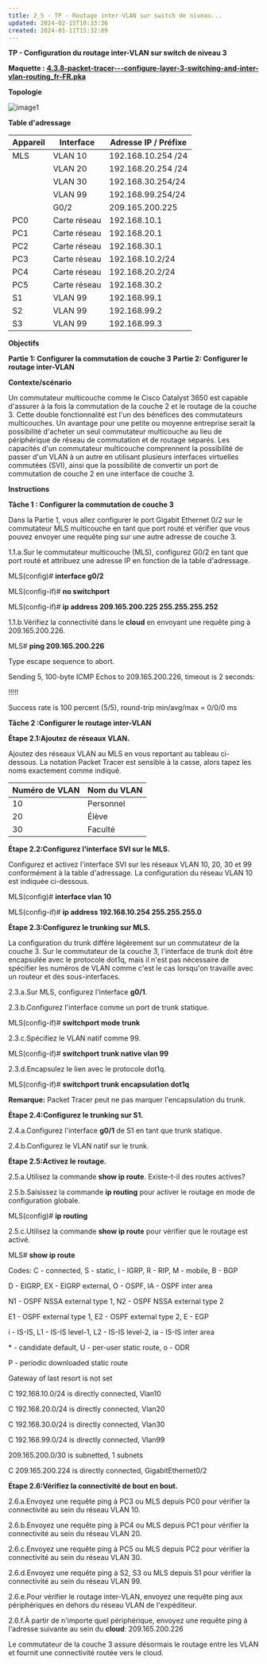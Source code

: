 ```yaml
---
title: 2_5 - TP - Routage inter-VLAN sur switch de niveau...
updated: 2024-02-15T10:33:36
created: 2024-01-11T15:32:09
---
```


**TP - Configuration du routage inter-VLAN sur switch de niveau 3**

**Maquette :**
[**4.3.8-packet-tracer---configure-layer-3-switching-and-inter-vlan-routing_fr-FR.pka**](https://groupesb-my.sharepoint.com/:u:/g/personal/arthur_trouillon_saint-benigne_fr/ETQnGFB0r4pDssTw_6Y5kBgB4SDFd5x5haQdqWhJR1sOSg)

**Topologie**

![image1](resources/d8de8090031b4c4e9c45256904cf86b7.png)

**Table d'adressage**

| **Appareil** | **Interface** | **Adresse IP / Préfixe** |
|--------------|---------------|--------------------------|
| MLS          | VLAN 10       | 192.168.10.254 /24       |
|             | VLAN 20       | 192.168.20.254 /24       |
|             | VLAN 30       | 192.168.30.254/24        |
|             | VLAN 99       | 192.168.99.254/24        |
|             | G0/2          | 209.165.200.225          |
| PC0          | Carte réseau  | 192.168.10.1             |
| PC1          | Carte réseau  | 192.168.20.1             |
| PC2          | Carte réseau  | 192.168.30.1             |
| PC3          | Carte réseau  | 192.168.10.2/24          |
| PC4          | Carte réseau  | 192.168.20.2/24          |
| PC5          | Carte réseau  | 192.168.30.2             |
| S1           | VLAN 99       | 192.168.99.1             |
| S2           | VLAN 99       | 192.168.99.2             |
| S3           | VLAN 99       | 192.168.99.3             |

**Objectifs**

**Partie 1: Configurer la commutation de couche 3**
**Partie 2: Configurer le routage inter-VLAN**

**Contexte/scénario**

Un commutateur multicouche comme le Cisco Catalyst 3650 est capable d'assurer à la fois la commutation de la couche 2 et le routage de la couche 3. Cette double fonctionnalité est l'un des bénéfices des commutateurs multicouches. Un avantage pour une petite ou moyenne entreprise serait la possibilité d'acheter un seul commutateur multicouche au lieu de périphérique de réseau de commutation et de routage séparés. Les capacités d'un commutateur multicouche comprennent la possibilité de passer d'un VLAN à un autre en utilisant plusieurs interfaces virtuelles commutées (SVI), ainsi que la possibilité de convertir un port de commutation de couche 2 en une interface de couche 3.

**Instructions**

**Tâche 1 : Configurer la commutation de couche 3**

Dans la Partie 1, vous allez configurer le port Gigabit Ethernet 0/2 sur le commutateur MLS multicouche en tant que port routé et vérifier que vous pouvez envoyer une requête ping sur une autre adresse de couche 3.

1.1.a.Sur le commutateur multicouche (MLS), configurez G0/2 en tant que port routé et attribuez une adresse IP en fonction de la table d'adressage.

MLS(config)# **interface g0/2**

MLS(config-if)# **no switchport**

MLS(config-if)# **ip address 209.165.200.225 255.255.255.252**

1.1.b.Vérifiez la connectivité dans le **cloud** en envoyant une requête ping à 209.165.200.226.

MLS# **ping 209.165.200.226**

Type escape sequence to abort.

Sending 5, 100-byte ICMP Echos to 209.165.200.226, timeout is 2 seconds:

!!!!!

Success rate is 100 percent (5/5), round-trip min/avg/max = 0/0/0 ms

**Tâche 2 :Configurer le routage inter-VLAN**

**Étape 2.1:Ajoutez de réseaux VLAN.**

Ajoutez des réseaux VLAN au MLS en vous reportant au tableau ci-dessous. La notation Packet Tracer est sensible à la casse, alors tapez les noms exactement comme indiqué.

| Numéro de VLAN | Nom du VLAN |
|----------------|-------------|
| 10             | Personnel   |
| 20             | Élève       |
| 30             | Faculté     |

**Étape 2.2:Configurez l'interface SVI sur le MLS.**

Configurez et activez l'interface SVI sur les réseaux VLAN 10, 20, 30 et 99 conformément à la table d'adressage. La configuration du réseau VLAN 10 est indiquée ci-dessous.

MLS(config)# **interface vlan 10**

MLS(config-if)# **ip address 192.168.10.254 255.255.255.0**

**Étape 2.3:Configurez le trunking sur MLS.**

La configuration du trunk diffère légèrement sur un commutateur de la couche 3. Sur le commutateur de la couche 3, l'interface de trunk doit être encapsulée avec le protocole dot1q, mais il n'est pas nécessaire de spécifier les numéros de VLAN comme c'est le cas lorsqu'on travaille avec un routeur et des sous-interfaces.

2.3.a.Sur MLS, configurez l'interface **g0/1**.

2.3.b.Configurez l'interface comme un port de trunk statique.

MLS(config-if)# **switchport mode trunk**

2.3.c.Spécifiez le VLAN natif comme 99.

MLS(config-if)# **switchport trunk native vlan 99**

2.3.d.Encapsulez le lien avec le protocole dot1q.

MLS(config-if)# **switchport trunk encapsulation dot1q**

**Remarque:** Packet Tracer peut ne pas marquer l'encapsulation du trunk.

**Étape 2.4:Configurez le trunking sur S1.**

2.4.a.Configurez l'interface **g0/1** de S1 en tant que trunk statique.

2.4.b.Configurez le VLAN natif sur le trunk.

**Étape 2.5:Activez le routage.**

2.5.a.Utilisez la commande **show ip route**. Existe-t-il des routes actives?

2.5.b.Saisissez la commande **ip routing** pour activer le routage en mode de configuration globale.

MLS(config)# **ip routing**

2.5.c.Utilisez la commande **show ip route** pour vérifier que le routage est activé.

MLS# **show ip route**

Codes: C - connected, S - static, I - IGRP, R - RIP, M - mobile, B - BGP

D - EIGRP, EX - EIGRP external, O - OSPF, IA - OSPF inter area

N1 - OSPF NSSA external type 1, N2 - OSPF NSSA external type 2

E1 - OSPF external type 1, E2 - OSPF external type 2, E - EGP

i - IS-IS, L1 - IS-IS level-1, L2 - IS-IS level-2, ia - IS-IS inter area

\* - candidate default, U - per-user static route, o - ODR

P - periodic downloaded static route

Gateway of last resort is not set

C 192.168.10.0/24 is directly connected, Vlan10

C 192.168.20.0/24 is directly connected, Vlan20

C 192.168.30.0/24 is directly connected, Vlan30

C 192.168.99.0/24 is directly connected, Vlan99

209.165.200.0/30 is subnetted, 1 subnets

C 209.165.200.224 is directly connected, GigabitEthernet0/2

**Étape 2.6:Vérifiez la connectivité de bout en bout.**

2.6.a.Envoyez une requête ping à PC3 ou MLS depuis PC0 pour vérifier la connectivité au sein du réseau VLAN 10.

2.6.b.Envoyez une requête ping à PC4 ou MLS depuis PC1 pour vérifier la connectivité au sein du réseau VLAN 20.

2.6.c.Envoyez une requête ping à PC5 ou MLS depuis PC2 pour vérifier la connectivité au sein du réseau VLAN 30.

2.6.d.Envoyez une requête ping à S2, S3 ou MLS depuis S1 pour vérifier la connectivité au sein du réseau VLAN 99.

2.6.e.Pour vérifier le routage inter-VLAN, envoyez une requête ping aux périphériques en dehors du réseau VLAN de l'expéditeur.

2.6.f.À partir de n'importe quel périphérique, envoyez une requête ping à l'adresse suivante au sein du **cloud**: 209.165.200.226

Le commutateur de la couche 3 assure désormais le routage entre les VLAN et fournit une connectivité routée vers le cloud.
